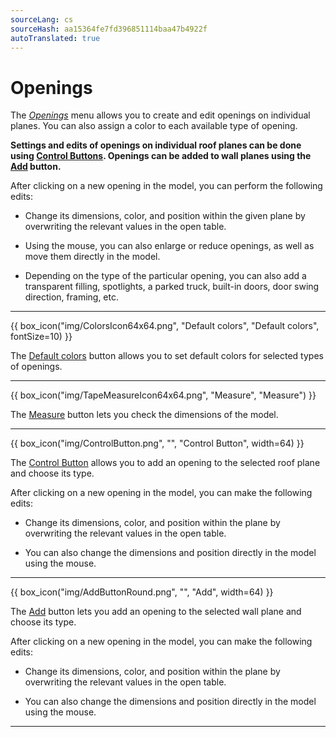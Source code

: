 ```yaml
---
sourceLang: cs
sourceHash: aa15364fe7fd396851114baa47b4922f
autoTranslated: true
---
```


# Openings

<p>The <u><i>Openings</i></u> menu allows you to create and edit openings on individual planes. You can also assign a color to each available type of opening.</p>
<p><b>Settings and edits of openings on individual roof planes can be done using <u>Control Buttons</u>. Openings can be added to wall planes using the <u>Add</u> button.</b></p>

<p>After clicking on a new opening in the model, you can perform the following edits:</p>
<ul>
  <li><p>Change its dimensions, color, and position within the given plane by overwriting the relevant values in the open table.</p></li>
  <li><p>Using the mouse, you can also enlarge or reduce openings, as well as move them directly in the model.</p></li>
  <li><p>Depending on the type of the particular opening, you can also add a transparent filling, spotlights, a parked truck, built-in doors, door swing direction, framing, etc.</p></li>
</ul>

<hr class="main">

<p>
{{ box_icon("img/ColorsIcon64x64.png", "Default colors", "Default colors", fontSize=10) }}
</p>

<p>The <u>Default colors</u> button allows you to set default colors for selected types of openings.</p>

<hr class="main">

<p>
{{ box_icon("img/TapeMeasureIcon64x64.png", "Measure", "Measure") }}
</p>

<p>The <u>Measure</u> button lets you check the dimensions of the model.</p>

<hr class="main">

<p>
{{ box_icon("img/ControlButton.png", "", "Control Button", width=64) }}
</p>

<p>The <u>Control Button</u> allows you to add an opening to the selected roof plane and choose its type.</p>
<p>After clicking on a new opening in the model, you can make the following edits:</p>
<ul>
  <li><p>Change its dimensions, color, and position within the plane by overwriting the relevant values in the open table.</p></li>
  <li><p>You can also change the dimensions and position directly in the model using the mouse.</p></li>
</ul>

<hr class="main">

<p>
{{ box_icon("img/AddButtonRound.png", "", "Add", width=64) }}
</p>

<p>The <u>Add</u> button lets you add an opening to the selected wall plane and choose its type.</p>
<p>After clicking on a new opening in the model, you can make the following edits:</p>
<ul>
  <li><p>Change its dimensions, color, and position within the plane by overwriting the relevant values in the open table.</p></li>
  <li><p>You can also change the dimensions and position directly in the model using the mouse.</p></li>
</ul>

<hr class="main">

<!-- product: HiStruct Building Configurator -->